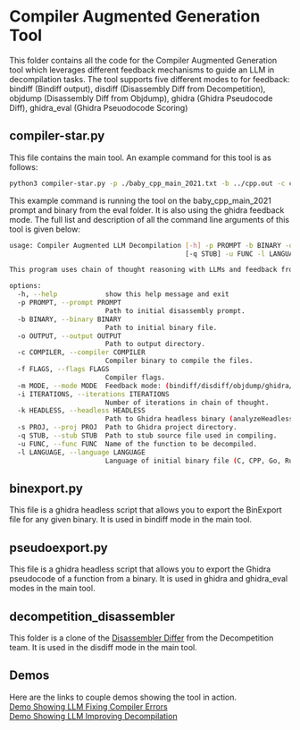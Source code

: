 # Compiler Augmented Generation Tool
This folder contains all the code for the Compiler Augmented Generation tool which leverages different feedback mechanisms to guide an LLM in decompilation tasks. 
The tool supports five different modes to for feedback: bindiff (Bindiff output), disdiff (Disassembly Diff from Decompetition), objdump (Disassembly Diff from Objdump), ghidra (Ghidra Pseudocode Diff), ghidra_eval (Ghidra Pseuodocode Scoring)
## compiler-star.py
This file contains the main tool. An example command for this tool is as follows:
```bash
python3 compiler-star.py -p ./baby_cpp_main_2021.txt -b ../cpp.out -c clang++ -m ghidra -k ./ghidra_10.4_PUBLIC/support/analyzeHeadless -s ./ghidra_proj/ -o ./trailofbits/output -f '-g -O0' -u main -l cpp
```
This example command is running the tool on the baby_cpp_main_2021 prompt and binary from the eval folder. It is also using the ghidra feedback mode.
The full list and description of all the command line arguments of this tool is given below:
```bash
usage: Compiler Augmented LLM Decompilation [-h] -p PROMPT -b BINARY -o OUTPUT -c COMPILER [-f FLAGS] -m MODE [-i ITERATIONS] [-k HEADLESS] [-s PROJ]
                                            [-q STUB] -u FUNC -l LANGUAGE

This program uses chain of thought reasoning with LLMs and feedback from the compiler to improve decompilation results.

options:
  -h, --help            show this help message and exit
  -p PROMPT, --prompt PROMPT
                        Path to initial disassembly prompt.
  -b BINARY, --binary BINARY
                        Path to initial binary file.
  -o OUTPUT, --output OUTPUT
                        Path to output directory.
  -c COMPILER, --compiler COMPILER
                        Compiler binary to compile the files.
  -f FLAGS, --flags FLAGS
                        Compiler flags.
  -m MODE, --mode MODE  Feedback mode: (bindiff/disdiff/objdump/ghidra/ghidra-eval)
  -i ITERATIONS, --iterations ITERATIONS
                        Number of iterations in chain of thought.
  -k HEADLESS, --headless HEADLESS
                        Path to Ghidra headless binary (analyzeHeadless).
  -s PROJ, --proj PROJ  Path to Ghidra project directory.
  -q STUB, --stub STUB  Path to stub source file used in compiling.
  -u FUNC, --func FUNC  Name of the function to be decompiled.
  -l LANGUAGE, --language LANGUAGE
                        Language of initial binary file (C, CPP, Go, Rust).
```
## binexport.py
This file is a ghidra headless script that allows you to export the BinExport file for any given binary. It is used in bindiff mode in the main tool.
## pseudoexport.py
This file is a ghidra headless script that allows you to export the Ghidra pseudocode of a function from a binary. It is used in ghidra and ghidra_eval modes in the main tool.
## decompetition_disassembler
This folder is a clone of the [Disassembler Differ](https://github.com/decompetition/disassembler/tree/master) from the Decompetition team. It is used in the disdiff mode in the main tool.

## Demos
Here are the links to couple demos showing the tool in action.  
[Demo Showing LLM Fixing Compiler Errors](https://docs.google.com/document/d/1lhIyoSQPfszOk8CX71iu_sFIPi_Do3l4ftu8HGLRNJM/edit#heading=h.ouhr3emxe413)  
[Demo Showing LLM Improving Decompilation](https://drive.google.com/file/d/1OhZh4RzZXkRNrxouDxtXqqe_EIHjfwYz/view?usp=sharing)  
